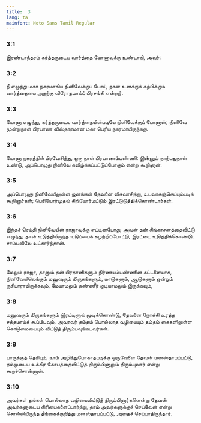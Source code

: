```yaml
---
title:  3
lang: ta
mainfont: Noto Sans Tamil Regular
---
```


###  3:1

இரண்டாந்தரம் கர்த்தருடைய வார்த்தை யோனாவுக்கு உண்டாகி, அவர்:

###  3:2

நீ எழுந்து மகா நகரமாகிய நினிவேக்குப் போய், நான் உனக்குக் கற்பிக்கும் வார்த்தையை அதற்கு விரோதமாய்ப் பிரசங்கி என்றார்.

###  3:3

யோனா எழுந்து, கர்த்தருடைய வார்த்தையின்படியே நினிவேக்குப் போனான்; நினிவே மூன்றுநாள் பிரயாண விஸ்தாரமான மகா பெரிய நகரமாயிருந்தது.

###  3:4

யோனா நகரத்தில் பிரவேசித்து, ஒரு நாள் பிரயாணம்பண்ணி: இன்னும் நாற்பதுநாள் உண்டு, அப்பொழுது நினிவே கவிழ்க்கப்பட்டுப்போகும் என்று கூறினான்.

###  3:5

அப்பொழுது நினிவேயிலுள்ள ஜனங்கள் தேவனை விசுவாசித்து, உபவாசஞ்செய்யும்படிக் கூறினார்கள்; பெரியோர்முதல் சிறியோர்மட்டும் இரட்டுடுத்திக்கொண்டார்கள்.

###  3:6

இந்தச் செய்தி நினிவேயின் ராஜாவுக்கு எட்டினபோது, அவன் தன் சிங்காசனத்தைவிட்டு எழுந்து, தான் உடுத்தியிருந்த உடுப்பைக் கழற்றிப்போட்டு, இரட்டை உடுத்திக்கொண்டு, சாம்பலிலே உட்கார்ந்தான்.

###  3:7

மேலும் ராஜா, தானும் தன் பிரதானிகளும் நிர்ணயம்பண்ணின கட்டளையாக, நினிவேயிலெங்கும் மனுஷரும் மிருகங்களும், மாடுகளும், ஆடுகளும் ஒன்றும் ருசிபாராதிருக்கவும், மேயாமலும் தண்ணீர் குடியாமலும் இருக்கவும்,

###  3:8

மனுஷரும் மிருகங்களும் இரட்டினால் மூடிக்கொண்டு, தேவனை நோக்கி உரத்த சத்தமாய்க் கூப்பிடவும், அவரவர் தம்தம் பொல்லாத வழியையும் தம்தம் கைகளிலுள்ள கொடுமையையும் விட்டுத் திரும்பவுங்கடவர்கள்.

###  3:9

யாருக்குத் தெரியும்; நாம் அழிந்துபோகாதபடிக்கு ஒருவேளை தேவன் மனஸ்தாபப்பட்டு, தம்முடைய உக்கிர கோபத்தைவிட்டுத் திரும்பினாலும் திரும்புவார் என்று கூறச்சொன்னான்.

###  3:10

அவர்கள் தங்கள் பொல்லாத வழியைவிட்டுத் திரும்பினார்களென்று தேவன் அவர்களுடைய கிரியைகளைப்பார்த்து, தாம் அவர்களுக்குச் செய்வேன் என்று சொல்லியிருந்த தீங்கைக்குறித்து மனஸ்தாபப்பட்டு, அதைச் செய்யாதிருந்தார்.


